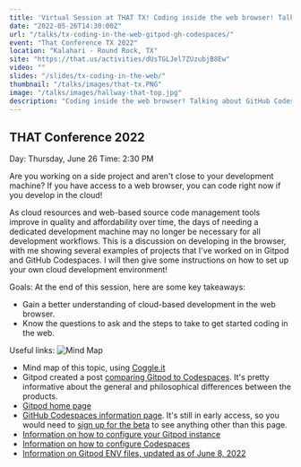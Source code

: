 ```yaml
---
title: 'Virtual Session at THAT TX! Coding inside the web browser! Talking about GitHub Codespaces and Gitpod.'
date: "2022-05-26T14:30:00Z"
url: "/talks/tx-coding-in-the-web-gitpod-gh-codespaces/"
event: "That Conference TX 2022"
location: "Kalahari - Round Rock, TX"
site: "https://that.us/activities/dUsTGLJel7ZUzubjB8Ew"
video: ""
slides: "/slides/tx-coding-in-the-web/"
thumbnail: "/talks/images/that-tx.PNG"
image: "/talks/images/hallway-that-top.jpg"
description: "Coding inside the web browser! Talking about GitHub Codespaces and Gitpod."
---
```

## THAT Conference 2022

Day: Thursday, June 26   Time: 2:30 PM  

Are you working on a side project and aren't close to your development machine? If you have access to a web browser, you can code right now if you develop in the cloud!

As cloud resources and web-based source code management tools improve in quality and affordability over time, the days of needing a dedicated development machine may no longer be necessary for all development workflows.
This is a discussion on developing in the browser, with me showing several examples of projects that I've worked on in Gitpod and GitHub Codespaces.
I will then give some instructions on how to set up your own cloud development environment!

Goals:
At the end of this session, here are some key takeaways:
* Gain a better understanding of cloud-based development in the web browser.
* Know the questions to ask and the steps to take to get started coding in the web.

Useful links:
![Mind Map](/img/browserMindMap.PNG)
* Mind map of this topic, using [Coggle.it](https://coggle.it/)
* Gitpod created a post [comparing Gitpod to Codespaces](https://www.gitpod.io/gitpod-vs-github-codespaces). It's pretty informative about the general and philosophical differences between the products.
* [Gitpod home page](https://www.gitpod.io/)
* [GitHub Codespaces information page](https://github.com/features/codespaces). It's still in early access, so you would need to [sign up for the beta](https://github.com/features/codespaces/signup) to see anything other than this page.
* [Information on how to configure your Gitpod instance](https://www.gitpod.io/docs/configure)
* [Information on how to configure Codespaces](https://docs.github.com/en/codespaces/customizing-your-codespace/personalizing-codespaces-for-your-account)
* [Information on Gitpod ENV files, updated as of June 8, 2022](https://www.gitpod.io/guides/automate-env-files-with-gitpod-environment-variables)